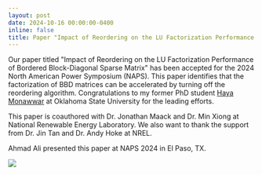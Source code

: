 ```yaml
---
layout: post
date: 2024-10-16 00:00:00-0400
inline: false
title: Paper "Impact of Reordering on the LU Factorization Performance of Bordered Block-Diagonal Sparse Matrix" accepted at NAPS 2024
---
```



Our paper titled "Impact of Reordering on the LU Factorization Performance of
Bordered Block-Diagonal Sparse Matrix" has been accepted for the 2024 North
American Power Symposium (NAPS). This paper identifies that the factorization of
BBD matrices can be accelerated by turning off the reordering algorithm.
Congratulations to my former PhD student [Haya
Monawwar](https://www.linkedin.com/in/haya-monawwar-732906217/) at Oklahoma
State University for the leading efforts.

This paper is coauthored with Dr. Jonathan Maack and Dr. Min Xiong at National
Renewable Energy Laboratory. We also want to thank the support from Dr. Jin Tan
and Dr. Andy Hoke at NREL. 

Ahmad Ali presented this paper at NAPS 2024 in El Paso, TX.


<img src="{{ '/assets/photos/naps-2024-with-ahmad.jpg' | relative_url }}" class="img-fluid" />